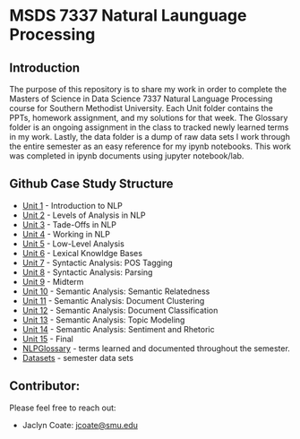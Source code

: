 # MSDS 7337 Natural Launguage Processing
## Introduction
The purpose of this repository is to share my work in order to complete the Masters of Science in Data Science 7337 Natural Language Processing course for Southern Methodist University. Each Unit folder contains the PPTs, homework assignment, and my solutions for that week. The Glossary folder is an ongoing assignment in the class to tracked newly learned terms in my work. Lastly, the data folder is a dump of raw data sets I work through the entire semester as an easy reference for my ipynb notebooks. This work was completed in ipynb documents using jupyter notebook/lab. 

## Github Case Study Structure
* [Unit 1] - Introduction to NLP
* [Unit 2] - Levels of Analysis in NLP
* [Unit 3] - Tade-Offs in NLP
* [Unit 4] - Working in NLP
* [Unit 5] - Low-Level Analysis
* [Unit 6] - Lexical Knowldge Bases
* [Unit 7] - Syntactic Analysis: POS Tagging
* [Unit 8] - Syntactic Analysis: Parsing
* [Unit 9] - Midterm
* [Unit 10] - Semantic Analysis: Semantic Relatedness
* [Unit 11] - Semantic Analysis: Document Clustering
* [Unit 12] - Semantic Analysis: Document Classification
* [Unit 13] - Semantic Analysis: Topic Modeling
* [Unit 14] - Semantic Analysis: Sentiment and Rhetoric
* [Unit 15] - Final
* [NLPGlossary] - terms learned and documented throughout the semester.
* [Datasets] - semester data sets

## Contributor:
Please feel free to reach out:
 - Jaclyn Coate: jcoate@smu.edu 
 
 [Unit 1]: <https://github.com/JaclynCoate/7337_Natural_Launguage_Processing/tree/main/Unit1>
 [Unit 2]: <>
 [Unit 3]: <>
 [Unit 4]: <>
 [Unit 5]: <>
 [Unit 6]: <>
 [Unit 7]: <>
 [Unit 8]: <>
 [Unit 9]: <>
 [Unit 10]: <>
 [Unit 11]: <>
 [Unit 12]: <>
 [Unit 13]: <>
 [Unit 14]: <>
 [Unit 15]: <>
 [NLPGlossary]: <https://github.com/JaclynCoate/7337_Natural_Launguage_Processing/tree/main/NLPGlossary>
 [Datasets]: <https://github.com/JaclynCoate/7337_Natural_Launguage_Processing/tree/main/Datasets>
